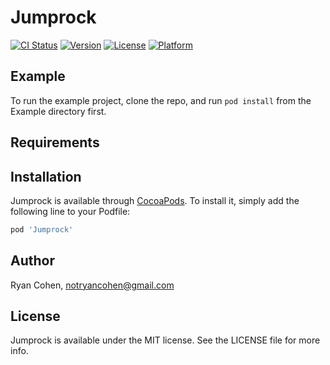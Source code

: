 # Jumprock

[![CI Status](https://img.shields.io/travis/imryan/Jumprock.svg?style=flat)](https://travis-ci.org/imryan/Jumprock)
[![Version](https://img.shields.io/cocoapods/v/Jumprock.svg?style=flat)](https://cocoapods.org/pods/Jumprock)
[![License](https://img.shields.io/cocoapods/l/Jumprock.svg?style=flat)](https://cocoapods.org/pods/Jumprock)
[![Platform](https://img.shields.io/cocoapods/p/Jumprock.svg?style=flat)](https://cocoapods.org/pods/Jumprock)

## Example

To run the example project, clone the repo, and run `pod install` from the Example directory first.

## Requirements

## Installation

Jumprock is available through [CocoaPods](https://cocoapods.org). To install
it, simply add the following line to your Podfile:

```ruby
pod 'Jumprock'
```

## Author

Ryan Cohen, notryancohen@gmail.com

## License

Jumprock is available under the MIT license. See the LICENSE file for more info.
